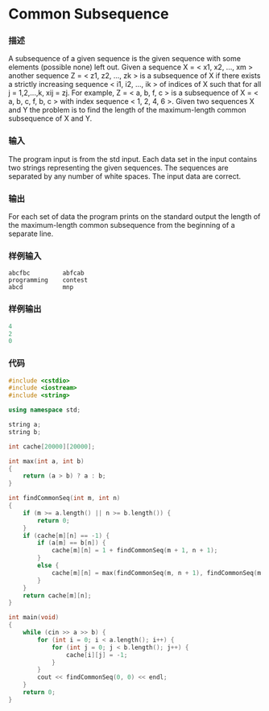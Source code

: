 # Common Subsequence

### 描述
A subsequence of a given sequence is the given sequence with some elements (possible none) left out. Given a sequence X = < x1, x2, ..., xm > another sequence Z = < z1, z2, ..., zk > is a subsequence of X if there exists a strictly increasing sequence < i1, i2, ..., ik > of indices of X such that for all j = 1,2,...,k, xij = zj. For example, Z = < a, b, f, c > is a subsequence of X = < a, b, c, f, b, c > with index sequence < 1, 2, 4, 6 >. Given two sequences X and Y the problem is to find the length of the maximum-length common subsequence of X and Y.

### 输入
The program input is from the std input. Each data set in the input contains two strings representing the given sequences. The sequences are separated by any number of white spaces. The input data are correct.

### 输出
For each set of data the program prints on the standard output the length of the maximum-length common subsequence from the beginning of a separate line.

### 样例输入
```
abcfbc         abfcab
programming    contest 
abcd           mnp
```

### 样例输出

```cpp
4
2
0
```

### 代码

```cpp
#include <cstdio>
#include <iostream>
#include <string>

using namespace std;

string a;
string b;

int cache[20000][20000];

int max(int a, int b)
{
    return (a > b) ? a : b;
}

int findCommonSeq(int m, int n)
{
    if (m >= a.length() || n >= b.length()) {
        return 0;
    }
    if (cache[m][n] == -1) {
        if (a[m] == b[n]) {
            cache[m][n] = 1 + findCommonSeq(m + 1, n + 1);
        }
        else {
            cache[m][n] = max(findCommonSeq(m, n + 1), findCommonSeq(m + 1, n));
        }
    }
    return cache[m][n];
}

int main(void)
{
    while (cin >> a >> b) {
        for (int i = 0; i < a.length(); i++) {
            for (int j = 0; j < b.length(); j++) {
                cache[i][j] = -1;
            }
        }
        cout << findCommonSeq(0, 0) << endl;
    }
    return 0;
}
```